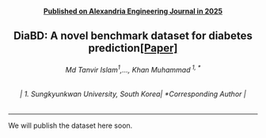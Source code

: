 <h4 align="center"><strong><a href="https://2024.acmmm.org/">Published on Alexandria Engineering Journal in 2025</a></strong></h4>
<h2 align="center"><strong>DiaBD: A novel benchmark dataset for diabetes prediction<a href="https://www.sciencedirect.com/science/article/pii/S1110016825008877" target="_blank">[Paper]</a></strong></h2>
<h6 align="center">Md Tanvir Islam<sup>1</sup>,..., Khan Muhammad<sup> 1, *</sup></h6>
<h6 align="center">| 1. Sungkyunkwan University, South Korea| *Corresponding Author |</h6> 
<hr>


We will publish the dataset here soon. 
